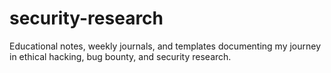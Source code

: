 # security-research
Educational notes, weekly journals, and templates documenting my journey in ethical hacking, bug bounty, and security research.
